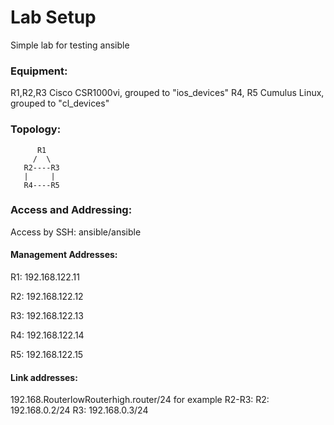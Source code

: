 # Lab Setup
Simple lab for testing ansible
### Equipment:
R1,R2,R3 Cisco CSR1000vi, grouped to "ios_devices"
R4, R5 Cumulus Linux, grouped to "cl_devices"

### Topology:

          R1
         /  \
       R2----R3
       |     |
       R4----R5

 
### Access and Addressing:
Access by SSH: ansible/ansible
#### Management Addresses:
R1: 192.168.122.11

R2: 192.168.122.12

R3: 192.168.122.13

R4: 192.168.122.14

R5: 192.168.122.15

#### Link addresses:
192.168.RouterlowRouterhigh.router/24
for example R2-R3:
R2: 192.168.0.2/24
R3: 192.168.0.3/24

### 
